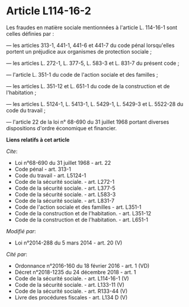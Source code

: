 # Article L114-16-2

Les fraudes en matière sociale mentionnées à l'article L. 114-16-1 sont celles définies par : 

― les articles 313-1, 441-1, 441-6 et 441-7 du code pénal lorsqu'elles portent un préjudice aux organismes de protection
sociale ; 

― les articles L. 272-1, L. 377-5, L. 583-3 et L. 831-7 du présent code ; 

― l'article L. 351-1 du code de l'action sociale et des familles ; 

― les articles L. 351-12 et L. 651-1 du code de la construction et de l'habitation ; 

― les articles L. 5124-1, L. 5413-1, L. 5429-1, L. 5429-3 et L. 5522-28 du code du travail ; 

― l'article 22 de la loi n° 68-690 du 31 juillet 1968 portant diverses dispositions d'ordre économique et financier.

**Liens relatifs à cet article**

_Cite_:

  - Loi n°68-690 du 31 juillet 1968 - art. 22
  - Code pénal - art. 313-1
  - Code du travail - art. L5124-1
  - Code de la sécurité sociale. - art. L272-1
  - Code de la sécurité sociale. - art. L377-5
  - Code de la sécurité sociale. - art. L583-3
  - Code de la sécurité sociale. - art. L831-7
  - Code de l'action sociale et des familles - art. L351-1
  - Code de la construction et de l'habitation. - art. L351-12
  - Code de la construction et de l'habitation. - art. L651-1

_Modifié par_:

  - Loi n°2014-288 du 5 mars 2014 - art. 20 (V)

_Cité par_:

  - Ordonnance n°2016-160 du 18 février 2016 - art. 1 (VD)
  - Décret n°2018-1235 du 24 décembre 2018 - art. 1
  - Code de la sécurité sociale. - art. L114-16-1 (V)
  - Code de la sécurité sociale. - art. L133-11 (V)
  - Code de la sécurité sociale. - art. R133-44 (V)
  - Livre des procédures fiscales - art. L134 D (V)
